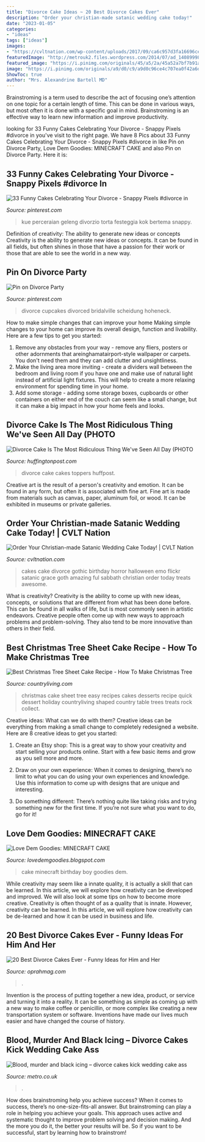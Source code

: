 ```yaml
---
title: "Divorce Cake Ideas ~ 20 Best Divorce Cakes Ever"
description: "Order your christian-made satanic wedding cake today!"
date: "2023-01-05"
categories:
- "ideas"
tags: ["ideas"]
images:
- "https://cvltnation.com/wp-content/uploads/2017/09/ca6c957d3fa16696cedb014bd9e7244c.jpg"
featuredImage: "http://metrouk2.files.wordpress.com/2014/07/ad_140899983.jpg"
featured_image: "https://i.pinimg.com/originals/45/a5/2a/45a52a7bf7b91a1e760d10099c68938e.jpg"
image: "https://i.pinimg.com/originals/a9/d0/c9/a9d0c96ce4c707ea0f42a6da3de1d23f.png"
ShowToc: true
author: "Mrs. Alexandrine Bartell MD"
---
```



Brainstroming is a term used to describe the act of focusing one’s attention on one topic for a certain length of time. This can be done in various ways, but most often it is done with a specific goal in mind. Brainstroming is an effective way to learn new information and improve productivity.

	

		
looking for 33 Funny Cakes Celebrating Your Divorce - Snappy Pixels #divorce in you've visit to the right page. We have 8 Pics about 33 Funny Cakes Celebrating Your Divorce - Snappy Pixels #divorce in like Pin on Divorce Party, Love Dem Goodies: MINECRAFT CAKE and also Pin on Divorce Party. Here it is:
		
    
## 33 Funny Cakes Celebrating Your Divorce - Snappy Pixels #divorce In

<img loading=lazy src="https://i.pinimg.com/originals/a9/d0/c9/a9d0c96ce4c707ea0f42a6da3de1d23f.png" onerror="this.onerror=null;this.src='https://tse3.mm.bing.net/th?id=OIP.Nz-BTX50-lgFbsnRxGJcyQHaJ3&amp;pid=15.1';" alt="33 Funny Cakes Celebrating Your Divorce - Snappy Pixels #divorce in">

_Source: pinterest.com_

>kue perceraian geleng divorzio torta festeggia kok bertema snappy. 

	

Definition of creativity: The ability to generate new ideas or concepts
Creativity is the ability to generate new ideas or concepts. It can be found in all fields, but often shines in those that have a passion for their work or those that are able to see the world in a new way.

    
## Pin On Divorce Party

<img loading=lazy src="https://i.pinimg.com/originals/45/a5/2a/45a52a7bf7b91a1e760d10099c68938e.jpg" onerror="this.onerror=null;this.src='https://tse3.mm.bing.net/th?id=OIP.n5ReXyUPuVeH88WPjMaovQHaJ4&amp;pid=15.1';" alt="Pin on Divorce Party">

_Source: pinterest.com_

>divorce cupcakes divorced bridalville scheidung hoheneck. 

	

How to make simple changes that can improve your home
Making simple changes to your home can improve its overall design, function and livability. Here are a few tips to get you started: 
1. Remove any obstacles from your way - remove any fliers, posters or other adornments that areinghamatairport-style wallpaper or carpets. You don't need them and they can add clutter and unsightliness. 
2. Make the living area more inviting - create a dividers wall between the bedroom and living room if you have one and make use of natural light instead of artificial light fixtures. This will help to create a more relaxing environment for spending time in your home. 
3. Add some storage - adding some storage boxes, cupboards or other containers on either end of the couch can seem like a small change, but it can make a big impact in how your home feels and looks.

    
## Divorce Cake Is The Most Ridiculous Thing We&#039;ve Seen All Day (PHOTO

<img loading=lazy src="http://i.huffpost.com/gen/1328966/images/o-DIVORCE-CAKE-facebook.jpg" onerror="this.onerror=null;this.src='https://tse1.mm.bing.net/th?id=OIP.x7ba7Uf4vlz8G16a8jD4qwHaHW&amp;pid=15.1';" alt="Divorce Cake Is The Most Ridiculous Thing We&#039;ve Seen All Day (PHOTO">

_Source: huffingtonpost.com_

>divorce cake cakes toppers huffpost. 

	

Creative art is the result of a person's creativity and emotion. It can be found in any form, but often it is associated with fine art. Fine art is made from materials such as canvas, paper, aluminum foil, or wood. It can be exhibited in museums or private galleries.

    
## Order Your Christian-made Satanic Wedding Cake Today! | CVLT Nation

<img loading=lazy src="https://cvltnation.com/wp-content/uploads/2017/09/ca6c957d3fa16696cedb014bd9e7244c.jpg" onerror="this.onerror=null;this.src='https://tse3.mm.bing.net/th?id=OIP.gX1NzyzZvQqob1VkvYbJYAHaJ4&amp;pid=15.1';" alt="Order Your Christian-made Satanic Wedding Cake Today! | CVLT Nation">

_Source: cvltnation.com_

>cakes cake divorce gothic birthday horror halloween emo flickr satanic grace goth amazing ful sabbath christian order today treats awesome. 

	

What is creativity?
Creativity is the ability to come up with new ideas, concepts, or solutions that are different from what has been done before. This can be found in all walks of life, but is most commonly seen in artistic endeavors. Creative people often come up with new ways to approach problems and problem-solving. They also tend to be more innovative than others in their field.

    
## Best Christmas Tree Sheet Cake Recipe - How To Make Christmas Tree

<img loading=lazy src="https://hips.hearstapps.com/clv.h-cdn.co/assets/16/45/1478882337-christmas-desserts-sheet-cake-1216.jpg?crop=1.0xw:1xh;center,top&amp;resize=768:*" onerror="this.onerror=null;this.src='https://tse3.mm.bing.net/th?id=OIP._XFd0yKcsBeW3SgCAljM-AHaLH&amp;pid=15.1';" alt="Best Christmas Tree Sheet Cake Recipe - How To Make Christmas Tree">

_Source: countryliving.com_

>christmas cake sheet tree easy recipes cakes desserts recipe quick dessert holiday countryliving shaped country table trees treats rock collect. 

	

Creative ideas: What can we do with them?
Creative ideas can be everything from making a small change to completely redesigned a website. Here are 8 creative ideas to get you started:
1. Create an Etsy shop: This is a great way to show your creativity and start selling your products online. Start with a few basic items and grow as you sell more and more.

2. Draw on your own experience: When it comes to designing, there’s no limit to what you can do using your own experiences and knowledge. Use this information to come up with designs that are unique and interesting.

3. Do something different: There’s nothing quite like taking risks and trying something new for the first time. If you’re not sure what you want to do, go for it!

    
## Love Dem Goodies: MINECRAFT CAKE

<img loading=lazy src="http://4.bp.blogspot.com/-5SYd9XZpLGg/U5OyimJVEBI/AAAAAAAAESs/THotGE7DjkM/s1600/IMG_5337.JPG" onerror="this.onerror=null;this.src='https://tse4.mm.bing.net/th?id=OIP.go0ChxrVo08q7Ilacmk3jgHaGp&amp;pid=15.1';" alt="Love Dem Goodies: MINECRAFT CAKE">

_Source: lovedemgoodies.blogspot.com_

>cake minecraft birthday boy goodies dem. 

	

While creativity may seem like a innate quality, it is actually a skill that can be learned. In this article, we will explore how creativity can be developed and improved. We will also look at some tips on how to become more creative.
Creativity is often thought of as a quality that is innate. However, creativity can be learned. In this article, we will explore how creativity can be de-learned and how it can be used in business and life.

    
## 20 Best Divorce Cakes Ever - Funny Ideas For Him And Her

<img loading=lazy src="https://hips.hearstapps.com/hmg-prod.s3.amazonaws.com/images/screen-shot-2020-03-26-at-1-39-19-pm-1585244442.png?crop=0.670xw:1.00xh;0.157xw,0&amp;resize=480:*" onerror="this.onerror=null;this.src='https://tse3.mm.bing.net/th?id=OIP.4SQxDtkZ7rxZPgPeLPE1FAHaLD&amp;pid=15.1';" alt="20 Best Divorce Cakes Ever - Funny Ideas for Him and Her">

_Source: oprahmag.com_

>. 

	

Invention is the process of putting together a new idea, product, or service and turning it into a reality. It can be something as simple as coming up with a new way to make coffee or penicillin, or more complex like creating a new transportation system or software. Inventions have made our lives much easier and have changed the course of history.

    
## Blood, Murder And Black Icing – Divorce Cakes Kick Wedding Cake Ass

<img loading=lazy src="http://metrouk2.files.wordpress.com/2014/07/ad_140899983.jpg" onerror="this.onerror=null;this.src='https://tse1.mm.bing.net/th?id=OIP.DY7DgLjwKSPn_nCVy5o53gHaJ4&amp;pid=15.1';" alt="Blood, murder and black icing – divorce cakes kick wedding cake ass">

_Source: metro.co.uk_

>. 

	

How does brainstroming help you achieve success?
When it comes to success, there’s no one-size-fits-all answer. But brainstroming can play a role in helping you achieve your goals. This approach uses active and systematic thought to improve problem solving and decision making. And the more you do it, the better your results will be. So if you want to be successful, start by learning how to brainstrom!

